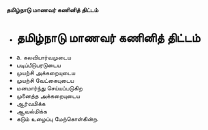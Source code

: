 **தமிழ்நாடு மாணவர் கணினித் திட்டம்**
- # தமிழ்நாடு மாணவர் கணினித் திட்டம்
- a. கலவியார்வமுடைய
- படிப்பீடுபரடுடைய
- முயற்சி அக்கறையுடைய
- முயற்சி வேட்கையுடைய
- மனமார்ந்து செய்யப்படுகிற
- முனைத்த அக்கறையுடைய
- ஆர்வமிக்க
- ஆவல்மிக்க
- கடும் உழைப்பு மேற்கொள்கின்ற.

